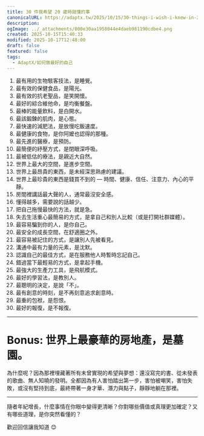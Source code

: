 ```yaml
---
title: 30 件我希望 20 歲時就懂的事
canonicalURL: https://adaptx.tw/2025/10/15/30-things-i-wish-i-knew-in-20s
description:
ogImage: ../_attachments/000e30aa1958044e4daeb981190cdbe4.png
created: 2025-10-15T15:40:33
modified: 2025-10-17T12:48:00
draft: false
featured: false
tags:
  - AdaptX/如何做最好的自己
---
```


1. 最有用的生物駭客技法，是睡覺。
2. 最有效的保健食品，是陽光。
3. 最有效的抗老聖品，是笑開懷。
4. 最好的綜合維他命，是均衡餐盤。
5. 最棒的能量飲料，是白開水。
6. 最該鍛鍊的肌肉，是心態。
7. 最快速的減肥法，是放慢吃飯速度。
8. 最健康的食物，是你阿嬤也認得的那種。
9. 最先進的醫療，是預防。
10. 最簡便的紓壓方式，是閉眼深呼吸。
11. 最被低估的療法，是親近大自然。
12. 世界上最大的空間，是進步空間。
13. 世界上最昂貴的東西，是未經深思熟慮的建議。
14. 世界上最珍貴的東西是錢買不到的 — 時間、健康、信任、注意力、內心的平靜。
15. 房間裡講話最大聲的人，通常最沒安全感。
16. 懂得越多，需要說的話越少。
17. 把自己拖慢最快的方法，就是急。
18. 失去生活重心最簡易的方式，是拿自己和別人比較（或是打開社群媒體）。
19. 最容易騙到你的人，是你自己。
20. 最安全的成長空間，在舒適圈之外。
21. 最容易被記住的方式，是讓別人先被看見。
22. 溝通中最有力量的元素，是沈默。
23. 認識自己的最佳方式，是在服務他人時暫時忘記自己。
24. 錯過當下最輕易的方式，是拿起手機。
25. 最強大的生產力工具，是飛航模式。
26. 最好的學習法，是教別人。
27. 最聰明的決定，是說「不」。
28. 最有創意的時刻，是不再刻意追求創意時。
29. 最重的包袱，是怨恨。
30. 最好的報復，是不報復。

---

# Bonus: 世界上最豪華的房地產，是墓園。

為什麼呢？因為那裡埋藏著所有未曾實現的希望與夢想：還沒寫完的書、從未發表的歌曲、無人知曉的發明。全都因為有人害怕踏出第一步，害怕被嘲笑，害怕失敗，或沒有堅持到底，最終帶著一身才華、潛力與點子，靜靜地躺在那裡。

---

隨者年紀增長，什麼事情在你眼中變得更清晰？你對哪些價值或真理更加確定？又有哪些道理，是你突然看懂的？

歡迎回信讓我知道 😊
